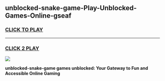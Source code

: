 
## unblocked-snake-game-Play-Unblocked-Games-Online-gseaf
<h3>
<a href="https://premium76.site?title=unblocked-snake-game&ref=24A">CLICK TO PLAY</a></h3>
<hr>

<h3>
<a href="https://premium76.site?title=unblocked-snake-game&ref=24A">CLICK 2 PLAY</a>
  
</h3>

<a href="https://premium76.site?title=unblocked-snake-game&ref=24A"><img src="https://clearcache.store/games.png"></a>


**unblocked-snake-game games unblocked: Your Gateway to Fun and Accessible Online Gaming**
